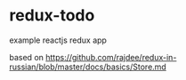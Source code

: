 # redux-todo
example reactjs redux app

based on https://github.com/rajdee/redux-in-russian/blob/master/docs/basics/Store.md